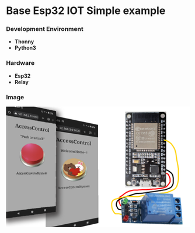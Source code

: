 # Base Esp32 IOT Simple example

### Development Environment
- **Thonny** 
- **Python3** 

### Hardware
- **Esp32**
- **Relay**

### Image

![image](https://github.com/ShaderFallback/base-esp32-Socket-IOT/blob/main/Image/iot.png)
